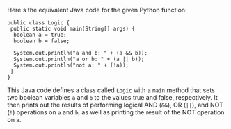 Here's the equivalent Java code for the given Python function:
```
public class Logic {
 public static void main(String[] args) {
  boolean a = true;
  boolean b = false;
  
  System.out.println("a and b: " + (a && b));
  System.out.println("a or b: " + (a || b));
  System.out.println("not a: " + (!a));
 }
}
```
This Java code defines a class called `Logic` with a `main` method that sets two boolean variables `a` and `b` to the values true and false, respectively. It then prints out the results of performing logical AND (`&&`), OR (`||`), and NOT (`!`) operations on `a` and `b`, as well as printing the result of the NOT operation on `a`.

